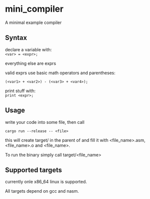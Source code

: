 # mini_compiler

A minimal example compiler

## Syntax

declare a variable with:  
```<var> = <expr>;```

everything else are exprs

valid exprs use basic math operators and parentheses:

```(<var1> + <var2>) - (<var3> + <var4>);```

print stuff with:  
```print <expr>;```

## Usage

write your code into some file, then call

```cargo run --release -- <file>```

this will create target/ in the parent of <file> and fill it with <file_name>.asm, <file_name>.o and <file_name>.

To run the binary simply call target/<file_name>

## Supported targets

currently onle x86_64 linux is supported.

All targets depend on gcc and nasm.
